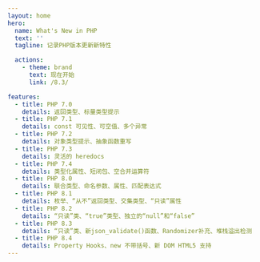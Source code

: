 ```yaml
---
layout: home
hero:
  name: What's New in PHP
  text: ''
  tagline: 记录PHP版本更新新特性

  actions:
    - theme: brand
      text: 现在开始
      link: /8.3/

features:
  - title: PHP 7.0
    details: 返回类型、标量类型提示
  - title: PHP 7.1
    details: const 可见性、可空值、多个异常
  - title: PHP 7.2
    details: 对象类型提示、抽象函数重写
  - title: PHP 7.3
    details: 灵活的 heredocs
  - title: PHP 7.4
    details: 类型化属性、短闭包、空合并运算符
  - title: PHP 8.0
    details: 联合类型、命名参数、属性、匹配表达式
  - title: PHP 8.1
    details: 枚举、“从不”返回类型、交集类型、“只读”属性
  - title: PHP 8.2
    details: “只读”类、“true”类型、独立的“null”和“false”
  - title: PHP 8.3
    details: “只读”类、新json_validate()函数、Randomizer补充、堆栈溢出检测
  - title: PHP 8.4
    details: Property Hooks、new 不带括号、新 DOM HTML5 支持
---
```

